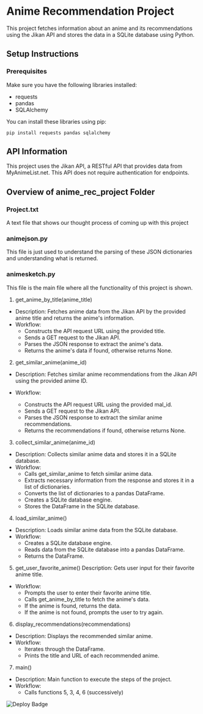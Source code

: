 # Anime Recommendation Project

This project fetches information about an anime and its recommendations using the Jikan API and stores the data in a SQLite database using Python.

## Setup Instructions

### Prerequisites

Make sure you have the following libraries installed:

- requests
- pandas
- SQLAlchemy

You can install these libraries using pip:

```
pip install requests pandas sqlalchemy
```
## API Information
This project uses the Jikan API, a RESTful API that provides data from MyAnimeList.net. This API does not require authentication for endpoints.

## Overview of anime_rec_project Folder

### Project.txt
A text file that shows our thought process of coming up with this project

### animejson.py
This file is just used to understand the parsing of these JSON dictionaries and understanding what is returned.

### animesketch.py
This file is the main file where all the functionality of this project is shown.

1. get_anime_by_title(anime_title) 
- Description: Fetches anime data from the Jikan API by the provided anime title and returns the anime's information.
- Workflow:
    - Constructs the API request URL using the provided title.
    - Sends a GET request to the Jikan API.
    - Parses the JSON response to extract the anime's data.
    - Returns the anime's data if found, otherwise returns None.

2. get_similar_anime(anime_id)
- Description: Fetches similar anime recommendations from the Jikan API using the provided anime ID.

- Workflow: 
    - Constructs the API request URL using the provided mal_id.
    - Sends a GET request to the Jikan API.
    - Parses the JSON response to extract the similar anime recommendations.
    - Returns the recommendations if found, otherwise returns None.

3. collect_similar_anime(anime_id)
- Description: Collects similar anime data and stores it in a SQLite database.
- Workflow:
    - Calls get_similar_anime to fetch similar anime data.
    - Extracts necessary information from the response and stores it in a list of dictionaries.
    - Converts the list of dictionaries to a pandas DataFrame.
    - Creates a SQLite database engine.
    - Stores the DataFrame in the SQLite database.

4. load_similar_anime()
- Description: Loads similar anime data from the SQLite database.
- Workflow:
    - Creates a SQLite database engine.
    - Reads data from the SQLite database into a pandas DataFrame.
    - Returns the DataFrame.

5. get_user_favorite_anime()
Description: Gets user input for their favorite anime title.
- Workflow:
    - Prompts the user to enter their favorite anime title.
    - Calls get_anime_by_title to fetch the anime's data.
    - If the anime is found, returns the data.
    - If the anime is not found, prompts the user to try again.

6. display_recommendations(recommendations)
- Description: Displays the recommended similar anime.
- Workflow:
    - Iterates through the DataFrame.
    - Prints the title and URL of each recommended anime.

7. main()
- Description: Main function to execute the steps of the project.
- Workflow:
    - Calls functions 5, 3, 4, 6 (successively)


![Deploy Badge](https://github.com/vlunpun/anime_rec_project/actions/workflows/style.yaml/badge.svg)
